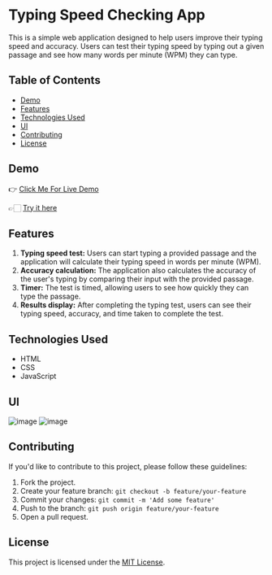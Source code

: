 # Typing Speed Checking App

This is a simple web application designed to help users improve their typing speed and accuracy. Users can test their typing speed by typing out a given passage and see how many words per minute (WPM) they can type.

## Table of Contents
- [Demo](#demo)
- [Features](#features)
- [Technologies Used](#technologies-used)
- [UI](#ui)
- [Contributing](#contributing)
- [License](#license)

## Demo
👉 [Click Me For Live Demo]()

👉🏻 [Try it here](https://mishra06.github.io/GEEKATHON_TEAM_10/Typing_speed_by-Sonu_kumar/)

## Features
1. **Typing speed test:** Users can start typing a provided passage and the application will calculate their typing speed in words per minute (WPM).
2. **Accuracy calculation:** The application also calculates the accuracy of the user's typing by comparing their input with the provided passage.
3. **Timer:** The test is timed, allowing users to see how quickly they can type the passage.
4. **Results display:** After completing the typing test, users can see their typing speed, accuracy, and time taken to complete the test.

## Technologies Used
- HTML
- CSS
- JavaScript



## UI
![image](image.png)
![image](image-1.png)

## Contributing
If you'd like to contribute to this project, please follow these guidelines:
1. Fork the project.
2. Create your feature branch: `git checkout -b feature/your-feature`
3. Commit your changes: `git commit -m 'Add some feature'`
4. Push to the branch: `git push origin feature/your-feature`
5. Open a pull request.

## License
This project is licensed under the [MIT License](LICENSE).